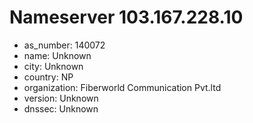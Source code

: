 # Nameserver 103.167.228.10

* as_number: 140072
* name: Unknown
* city: Unknown
* country: NP
* organization: Fiberworld Communication Pvt.ltd
* version: Unknown
* dnssec: Unknown
